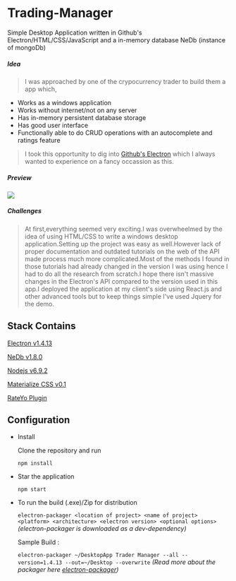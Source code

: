 # Trading-Manager
Simple Desktop Application written in Github's Electron/HTML/CSS/JavaScript and a in-memory database NeDb (instance of mongoDb)

#####  *Idea*
> I was approached by one of the crypocurrency trader to build them a app which,
   - Works as a windows application
   - Works without internet/not on any server
   - Has in-memory persistent database storage 
   - Has good user interface
   - Functionally able to do CRUD operations with an autocomplete and ratings feature
> I took this opportunity to dig into [Github's Electron](https://electron.atom.io/) which I always wanted to experience on a fancy 
  occassion as this. 
  
 #####  *Preview*
 ![](https://gifyu.com/images/Untitledf2556.gif)

   
#####  *Challenges*
> At first,everything seemed very exciting.I was overwheelmed by the idea of using HTML/CSS to write a windows desktop application.Setting
up the project was easy as well.However lack of proper documentation and outdated tutorials on the web of the API made process much more
complicated.Most of the methods I found in those tutorials had already changed in the version I was using hence I had to do all the research
from scratch.I hope there isn't massive changes in the Electron's API compared to the version used in this app.I deployed the application
at my client's side using React.js and other advanced tools but to keep things simple I've used Jquery for the demo.


Stack Contains
--------------
[Electron v1.4.13](https://electron.atom.io/)

[NeDb v1.8.0](https://github.com/louischatriot/nedb)

[Nodejs v6.9.2](https://nodejs.org/en/)

[Materialize CSS v0.1](http://materializecss.com/)

[RateYo Plugin](http://rateyo.fundoocode.ninja/)

Configuration
--------------
 - Install
 
   Clone the repository and run
   
   `npm install`
   
 - Star the application
 
   `npm start`
   
- To run the build (.exe)/Zip for distribution

  `electron-packager <location of project> <name of project> <platform> <architecture> <electron version> <optional options>`
  *(electron-packager is downloaded as a dev-dependency)*
  
   Sample Build :
   
   `electron-packager ~/DesktopApp Trader Manager --all --version=1.4.13 --out=~/Desktop --overwrite`
   *(Read more about the packager here [electron-packager](https://github.com/electron-userland/electron-packager))*

